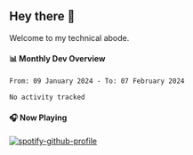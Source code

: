 ## Hey there 👋

Welcome to my technical abode.

#### 📊 Monthly Dev Overview
<!--START_SECTION:waka-->

```txt
From: 09 January 2024 - To: 07 February 2024

No activity tracked
```

<!--END_SECTION:waka-->

#### 🎧 Now Playing

[![spotify-github-profile](https://spotify-github-profile.vercel.app/api/view?uid=james2mid&cover_image=true&theme=natemoo-re)](https://open.spotify.com/user/james2mid?si=2b3baf2b09cb499e)
